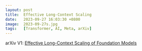 ```yaml
---
layout: post
title:  Effective Long-Context Scaling
date:   2023-09-27 16:03:30 +0800
image:  2023-09-27s.jpg
tags:   [Transformer, AI, Meta, arXiv]
---
```


arXiv V1: [Effective Long-Context Scaling of Foundation Models](https://arxiv.org/pdf/2309.16039.pdf)
